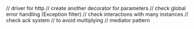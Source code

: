 // driver for http
// create another decorator for parameters
// check global error handling (Exception filter)
// check interactions with many instances
// check ack system
// to avoid multiplying
// mediator pattern
